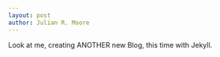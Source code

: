 ```yaml
---
layout: post
author: Julian R. Moore
---
```

Look at me, creating ANOTHER new Blog, this time with Jekyll.